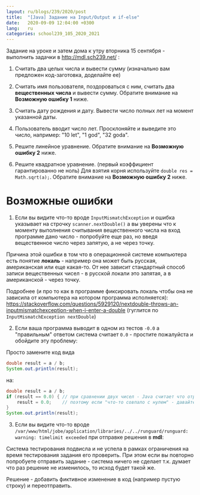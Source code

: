 ```yaml
---
layout: ru/blogs/239/2020/post
title:  "[Java] Задание на Input/Output и if-else"
date:   2020-09-09 12:04:00 +0300
lang:   ru
categories: school239_105_2020_2021
---
```


Задание на уроке и затем дома к утру вторника 15 сентября - выполнить задачки в http://mdl.sch239.net/ :

1) Считать два целых числа и вывести сумму (изначально вам предложен код-заготовка, доделайте ее)

2) Считать имя пользователя, поздороваться с ним, считать два **вещественных числа** и вывести сумму. Обратите внимание на **Возможную ошибку 1** ниже.

3) Считать дату рождения и дату. Вывести число полных лет на момент указанной даты.

4) Пользователь вводит число лет. Просклоняйте и выведите это число, например: "10 let", "1 god", "32 goda".

5) Решите линейное уравнение. Обратите внимание на **Возможную ошибку 2** ниже.

6) Решите квадратное уравнение. (первый коэффициент гарантированно не ноль) Для взятия корня используйте ```double res = Math.sqrt(a);```. Обратите внимание на **Возможную ошибку 2** ниже.

**Возможные ошибки**
====

1) Если вы видите что-то вроде ```InputMismatchException``` и ошибка указывает на строчку ```scanner.nextDouble()``` а вы уверены что к моменту выполнения считывания вещественного числа на вход программе дано число - попробуйте еще раз, но введя вещественное число через запятую, а не через точку.

Причина этой ошибки в том что в операционной системе компьютера есть понятие **локаль** - например она может быть русская, американская или еще какая-то. От нее зависит стандартный способ записи вещественных чисел - в русской локали это запятая, а в американской - через точку.

Подробнее (и про то как в программе фиксировать локаль чтобы она не зависила от компьютера на котором программа исполняется): https://stackoverflow.com/questions/5929120/nextdouble-throws-an-inputmismatchexception-when-i-enter-a-double (гуглится по ```InputMismatchException nextDouble```)

2) Если ваша программа выводит в одном из тестов ```-0.0``` а "правильным" ответом система считает ```0.0``` - простите пожалуйста и обойдите эту проблему:

Просто замените код вида

```java
double result = a / b;
System.out.println(result);
```

на:

```java
double result = a / b;
if (result == 0.0) { // при сравнении двух чисел - Java считает что отрицательный ноль и простой ноль - совпадают
    result = 0.0;    // поэтому если "что-то совпало с нулем" - давайте положим туда "обычный ноль" (т.о. заменив -0.0 на 0.0)
}
System.out.println(result);
```

3) Если вы видите что-то вроде ```/var/www/html/jobe/application/libraries/../../runguard/runguard: warning: timelimit exceeded``` при отправке решения в **mdl**:

Система тестирования подвисла и не успела в рамках ограничения на время тестирования задания его проверить. При этом если вы повторно попробуете отправить задание - система ничего не сделает т.к. думает что раз решение не изменилось, то исход будет такой же.

Решение - добавить фиктивное изменение в код (например пустую строку) и переотправить.
